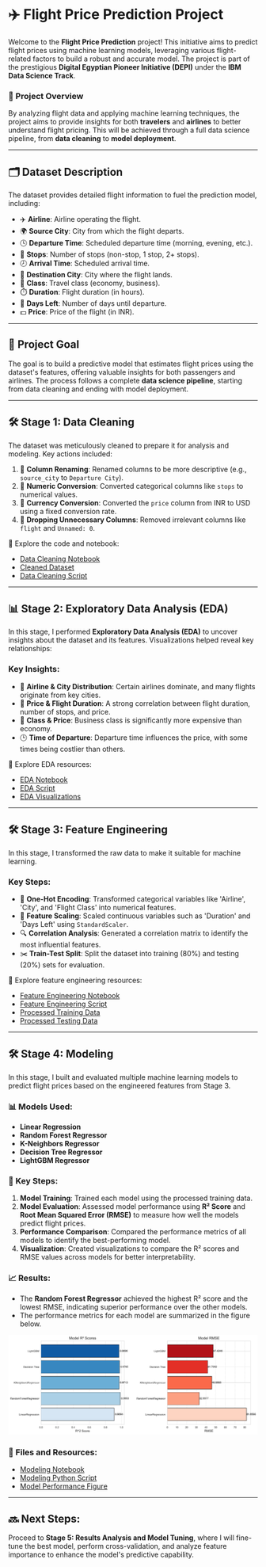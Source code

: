 # ✈️ Flight Price Prediction Project

Welcome to the **Flight Price Prediction** project! This initiative aims to predict flight prices using machine learning models, leveraging various flight-related factors to build a robust and accurate model. The project is part of the prestigious **Digital Egyptian Pioneer Initiative (DEPI)** under the **IBM Data Science Track**.

### 🚀 Project Overview
By analyzing flight data and applying machine learning techniques, the project aims to provide insights for both **travelers** and **airlines** to better understand flight pricing. This will be achieved through a full data science pipeline, from **data cleaning** to **model deployment**.

---

## 🗂️ Dataset Description
The dataset provides detailed flight information to fuel the prediction model, including:
- ✈️ **Airline**: Airline operating the flight.
- 🌍 **Source City**: City from which the flight departs.
- 🕓 **Departure Time**: Scheduled departure time (morning, evening, etc.).
- 🛑 **Stops**: Number of stops (non-stop, 1 stop, 2+ stops).
- 🕗 **Arrival Time**: Scheduled arrival time.
- 🌆 **Destination City**: City where the flight lands.
- 💺 **Class**: Travel class (economy, business).
- ⏱️ **Duration**: Flight duration (in hours).
- 📅 **Days Left**: Number of days until departure.
- 💵 **Price**: Price of the flight (in INR).

---

## 🎯 Project Goal
The goal is to build a predictive model that estimates flight prices using the dataset's features, offering valuable insights for both passengers and airlines. The process follows a complete **data science pipeline**, starting from data cleaning and ending with model deployment.

---

## 🛠️ Stage 1: Data Cleaning
The dataset was meticulously cleaned to prepare it for analysis and modeling. Key actions included:
1. 🔄 **Column Renaming**: Renamed columns to be more descriptive (e.g., `source_city` to `Departure City`).
2. 🔢 **Numeric Conversion**: Converted categorical columns like `stops` to numerical values.
3. 💱 **Currency Conversion**: Converted the `price` column from INR to USD using a fixed conversion rate.
4. 🧹 **Dropping Unnecessary Columns**: Removed irrelevant columns like `flight` and `Unnamed: 0`.

🔗 Explore the code and notebook:
- [Data Cleaning Notebook](notebooks/01_data_cleaning.ipynb)
- [Cleaned Dataset](data/processed/flights%20cleaned.csv)
- [Data Cleaning Script](src/cleaning.py)

---

## 📊 Stage 2: Exploratory Data Analysis (EDA)

In this stage, I performed **Exploratory Data Analysis (EDA)** to uncover insights about the dataset and its features. Visualizations helped reveal key relationships:

### Key Insights:
- 📍 **Airline & City Distribution**: Certain airlines dominate, and many flights originate from key cities.
- 💸 **Price & Flight Duration**: A strong correlation between flight duration, number of stops, and price.
- 💼 **Class & Price**: Business class is significantly more expensive than economy.
- 🕒 **Time of Departure**: Departure time influences the price, with some times being costlier than others.

🔗 Explore EDA resources:
- [EDA Notebook](notebooks/02_eda.ipynb)
- [EDA Script](src/eda.py)
- [EDA Visualizations](reports/figures)

---

## 🛠️ Stage 3: Feature Engineering

In this stage, I transformed the raw data to make it suitable for machine learning.

### Key Steps:
- 🔄 **One-Hot Encoding**: Transformed categorical variables like 'Airline', 'City', and 'Flight Class' into numerical features.
- 📏 **Feature Scaling**: Scaled continuous variables such as 'Duration' and 'Days Left' using `StandardScaler`.
- 🔍 **Correlation Analysis**: Generated a correlation matrix to identify the most influential features.
- ✂️ **Train-Test Split**: Split the dataset into training (80%) and testing (20%) sets for evaluation.

🔗 Explore feature engineering resources:
- [Feature Engineering Notebook](notebooks/03_feature_engineering.ipynb)
- [Feature Engineering Script](src/feature_engineering.py)
- [Processed Training Data](data/processed/x_train_processed.csv)
- [Processed Testing Data](data/processed/x_test_processed.csv)

---

## 🛠️ Stage 4: Modeling

In this stage, I built and evaluated multiple machine learning models to predict flight prices based on the engineered features from Stage 3.

### 📊 Models Used:
- **Linear Regression**
- **Random Forest Regressor**
- **K-Neighbors Regressor**
- **Decision Tree Regressor**
- **LightGBM Regressor**

### 🔑 Key Steps:
1. **Model Training**: Trained each model using the processed training data.
2. **Model Evaluation**: Assessed model performance using **R² Score** and **Root Mean Squared Error (RMSE)** to measure how well the models predict flight prices.
3. **Performance Comparison**: Compared the performance metrics of all models to identify the best-performing model.
4. **Visualization**: Created visualizations to compare the R² scores and RMSE values across models for better interpretability.

### 📈 Results:
- The **Random Forest Regressor** achieved the highest R² score and the lowest RMSE, indicating superior performance over the other models.
- The performance metrics for each model are summarized in the figure below.

![Model Performance](reports/figures/model_performance.png)

### 📁 Files and Resources:
- [Modeling Notebook](notebooks/04_modeling.ipynb)
- [Modeling Python Script](src/modeling.py)
- [Model Performance Figure](reports/figures/model_performance.png)

---

## 🔜 Next Steps:
Proceed to **Stage 5: Results Analysis and Model Tuning**, where I will fine-tune the best model, perform cross-validation, and analyze feature importance to enhance the model's predictive capability.


